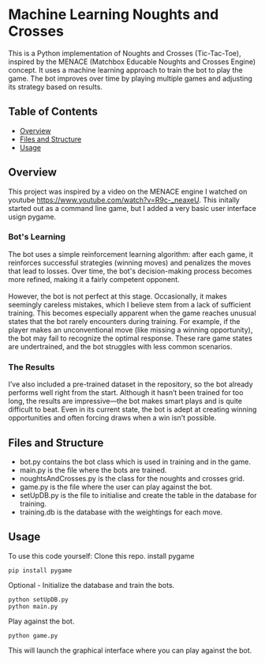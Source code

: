 # Machine Learning Noughts and Crosses
This is a Python implementation of Noughts and Crosses (Tic-Tac-Toe), inspired by the MENACE (Matchbox Educable Noughts and Crosses Engine) concept. It uses a machine learning approach to train the bot to play the game. The bot improves over time by playing multiple games and adjusting its strategy based on results.

## Table of Contents
- [Overview](#overview)
- [Files and Structure](#files-and-structure)
- [Usage](#usage)

## Overview
This project was inspired by a video on the MENACE engine I watched on youtube https://www.youtube.com/watch?v=R9c-_neaxeU.
This initally started out as a command line game, but I added a very basic user interface usign pygame.
### Bot's Learning
The bot uses a simple reinforcement learning algorithm: after each game, it reinforces successful strategies (winning moves) and penalizes the moves that lead to losses. Over time, the bot's decision-making process becomes more refined, making it a fairly competent opponent. <br><br> However, the bot is not perfect at this stage. Occasionally, it makes seemingly careless mistakes, which I believe stem from a lack of sufficient training. This becomes especially apparent when the game reaches unusual states that the bot rarely encounters during training. For example, if the player makes an unconventional move (like missing a winning opportunity), the bot may fail to recognize the optimal response. These rare game states are undertrained, and the bot struggles with less common scenarios.
### The Results
I’ve also included a pre-trained dataset in the repository, so the bot already performs well right from the start. Although it hasn’t been trained for too long, the results are impressive—the bot makes smart plays and is quite difficult to beat. Even in its current state, the bot is adept at creating winning opportunities and often forcing draws when a win isn’t possible.

## Files and Structure
- bot.py contains the bot class which is used in training and in the game.
- main.py is the file where the bots are trained.
- noughtsAndCrosses.py is the class for the noughts and crosses grid.
- game.py is the file where the user can play against the bot.
- setUpDB.py is the file to initialise and create the table in the database for training.
- training.db is the database with the weightings for each move.

## Usage
To use this code yourself: Clone this repo. install pygame 
```
pip install pygame
```
Optional - Initialize the database and train the bots.
```
python setUpDB.py
python main.py
```
Play against the bot.
```
python game.py
```
This will launch the graphical interface where you can play against the bot.

